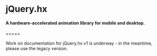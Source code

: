 # jQuery.hx

#### A hardware-accelerated animation library for mobile and desktop.
=====

Work on documentation for jQuery.hx v1 is underway - in the meantime, please use the legacy version.
